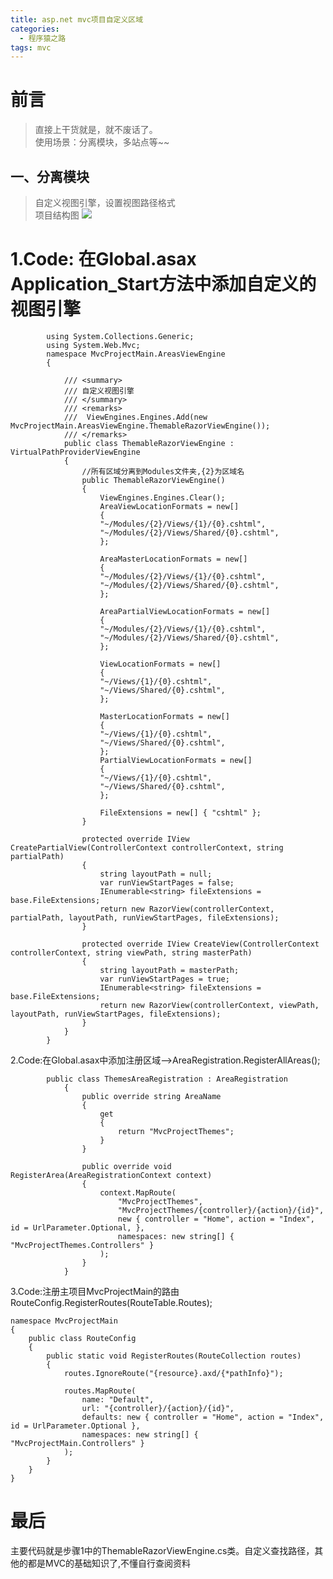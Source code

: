 ```yaml
---
title: asp.net mvc项目自定义区域
categories:
  - 程序猿之路
tags: mvc
---
```

# 前言
>直接上干货就是，就不废话了。     
>使用场景：分离模块，多站点等~~   
## 一、分离模块
>自定义视图引擎，设置视图路径格式   
>项目结构图
![](http://images2015.cnblogs.com/blog/662652/201608/662652-20160810235943465-541781227.png)
<!--more-->
# 1.Code: 在Global.asax Application_Start方法中添加自定义的视图引擎

            using System.Collections.Generic;
            using System.Web.Mvc;
            namespace MvcProjectMain.AreasViewEngine
            {

                /// <summary>       
                /// 自定义视图引擎
                /// </summary>
                /// <remarks>
                ///  ViewEngines.Engines.Add(new MvcProjectMain.AreasViewEngine.ThemableRazorViewEngine());
                /// </remarks>
                public class ThemableRazorViewEngine : VirtualPathProviderViewEngine
                {
                    //所有区域分离到Modules文件夹,{2}为区域名
                    public ThemableRazorViewEngine()
                    {
                        ViewEngines.Engines.Clear();
                        AreaViewLocationFormats = new[]
                        {
                        "~/Modules/{2}/Views/{1}/{0}.cshtml", 
                        "~/Modules/{2}/Views/Shared/{0}.cshtml",
                        };

                        AreaMasterLocationFormats = new[]
                        {
                        "~/Modules/{2}/Views/{1}/{0}.cshtml", 
                        "~/Modules/{2}/Views/Shared/{0}.cshtml",
                        };

                        AreaPartialViewLocationFormats = new[]
                        {
                        "~/Modules/{2}/Views/{1}/{0}.cshtml", 
                        "~/Modules/{2}/Views/Shared/{0}.cshtml", 
                        };

                        ViewLocationFormats = new[]
                        {
                        "~/Views/{1}/{0}.cshtml", 
                        "~/Views/Shared/{0}.cshtml",
                        };

                        MasterLocationFormats = new[]
                        {
                        "~/Views/{1}/{0}.cshtml", 
                        "~/Views/Shared/{0}.cshtml", 
                        };
                        PartialViewLocationFormats = new[]
                        {
                        "~/Views/{1}/{0}.cshtml", 
                        "~/Views/Shared/{0}.cshtml", 
                        };

                        FileExtensions = new[] { "cshtml" };
                    }

                    protected override IView CreatePartialView(ControllerContext controllerContext, string partialPath)
                    {
                        string layoutPath = null;
                        var runViewStartPages = false;
                        IEnumerable<string> fileExtensions = base.FileExtensions;
                        return new RazorView(controllerContext, partialPath, layoutPath, runViewStartPages, fileExtensions);
                    }

                    protected override IView CreateView(ControllerContext controllerContext, string viewPath, string masterPath)
                    {
                        string layoutPath = masterPath;
                        var runViewStartPages = true;
                        IEnumerable<string> fileExtensions = base.FileExtensions;
                        return new RazorView(controllerContext, viewPath, layoutPath, runViewStartPages, fileExtensions);
                    }
                }
            }

2.Code:在Global.asax中添加注册区域-->AreaRegistration.RegisterAllAreas();

            public class ThemesAreaRegistration : AreaRegistration
                {
                    public override string AreaName
                    {
                        get
                        {
                            return "MvcProjectThemes";
                        }
                    }

                    public override void RegisterArea(AreaRegistrationContext context)
                    {
                        context.MapRoute(
                            "MvcProjectThemes",
                            "MvcProjectThemes/{controller}/{action}/{id}",
                            new { controller = "Home", action = "Index", id = UrlParameter.Optional, },
                            namespaces: new string[] { "MvcProjectThemes.Controllers" }
                        );
                    }
                }
3.Code:注册主项目MvcProjectMain的路由 RouteConfig.RegisterRoutes(RouteTable.Routes);

    namespace MvcProjectMain
    {
        public class RouteConfig
        {
            public static void RegisterRoutes(RouteCollection routes)
            {
                routes.IgnoreRoute("{resource}.axd/{*pathInfo}");

                routes.MapRoute(
                    name: "Default",
                    url: "{controller}/{action}/{id}",
                    defaults: new { controller = "Home", action = "Index", id = UrlParameter.Optional },
                    namespaces: new string[] { "MvcProjectMain.Controllers" }
                );
            }
        }
    }

# 最后

主要代码就是步骤1中的ThemableRazorViewEngine.cs类。自定义查找路径，其他的都是MVC的基础知识了,不懂自行查阅资料